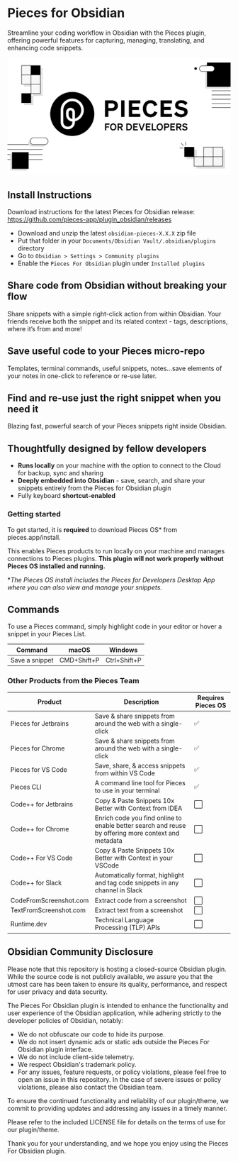 # Pieces for Obsidian

Streamline your coding workflow in Obsidian with the Pieces plugin, offering powerful features for capturing, managing,
translating, and enhancing code snippets.

![Pieces For Developers Banner](./assets/readme/636d597da4dc6a9878198706_open-graph.webp)

## Install Instructions

Download instructions for the latest Pieces for Obsidian release: https://github.com/pieces-app/plugin_obsidian/releases

- Download and unzip the latest `obsidian-pieces-X.X.X` zip file
- Put that folder in your `Documents/Obsidian Vault/.obsidian/plugins` directory
- Go to `Obsidian > Settings > Community plugins`
- Enable the `Pieces For Obsidian` plugin under `Installed plugins`

## Share code from Obsidian without breaking your flow

Share snippets with a simple right-click action from within Obsidian. Your friends receive both the
snippet and its related context - tags, descriptions, where it’s from and more!

## Save useful code to your Pieces micro-repo

Templates, terminal commands, useful snippets, notes...save elements of your notes in one-click to reference or re-use
later.

## Find and re-use just the right snippet when you need it

Blazing fast, powerful search of your Pieces snippets right inside Obsidian.

## Thoughtfully designed by fellow developers

* **Runs locally** on your machine with the option to connect to the Cloud for backup, sync and sharing
* **Deeply embedded into Obsidian** - save, search, and share your snippets entirely from the Pieces for Obsidian
  plugin
* Fully keyboard **shortcut-enabled**

### Getting started

To get started, it is **required** to download Pieces OS* from pieces.app/install.

This enables Pieces products to run locally on your machine and manages connections to Pieces plugins. **This plugin
will not work properly without Pieces OS installed and running.**

*_The Pieces OS install includes the Pieces for Developers Desktop App where you can also view and manage your
snippets._

## Commands

To use a Pieces command, simply highlight code in your editor or hover a snippet in your Pieces List.

| Command        | macOS       | Windows      |
|----------------|-------------|--------------|
| Save a snippet | CMD+Shift+P | Ctrl+Shift+P |

### Other Products from the Pieces Team

| Product                | Description                                                                                             | Requires Pieces OS |
|------------------------|---------------------------------------------------------------------------------------------------------|--------------------|
| Pieces for Jetbrains   | Save & share snippets from around the web with a single-click                                           | ✅                  |
| Pieces for Chrome      | Save & share snippets from around the web with a single-click                                           | ✅                  |
| Pieces for VS Code     | Save, share, & access snippets from within VS Code                                                      | ✅                  |
| Pieces CLI             | A command line tool for Pieces to use in your terminal                                                  | ✅                  |
| Code++ for Jetbrains   | Copy & Paste Snippets 10x Better with Context from IDEA                                                 | ⬜                  |
| Code++ for Chrome      | Enrich code you find online to enable better search and reuse by offering more context and metadata     | ⬜                  |
| Code++ For VS Code     | Copy & Paste Snippets 10x Better with Context in your VSCode                                            | ⬜                  |
| Code++ for Slack       | Automatically format, highlight and tag code snippets in any channel in Slack                           | ⬜                  |
| CodeFromScreenshot.com | Extract code from a screenshot                                                                          | ⬜                  |
| TextFromScreenshot.com | Extract text from a screenshot                                                                          | ⬜                  |
| Runtime.dev            | Technical Language Processing (TLP) APIs                                                                | ⬜                  |

## Obsidian Community Disclosure

Please note that this repository is hosting a closed-source Obsidian plugin. While the source code is not publicly
available, we assure you that the utmost care has been taken to ensure its quality, performance, and respect for user
privacy and data security.

The Pieces For Obsidian plugin is intended to enhance the functionality and user experience of the Obsidian application,
while
adhering strictly to the developer policies of Obsidian, notably:

* We do not obfuscate our code to hide its purpose.
* We do not insert dynamic ads or static ads outside the Pieces For Obsidian plugin interface.
* We do not include client-side telemetry.
* We respect Obsidian's trademark policy.
* For any issues, feature requests, or policy violations, please feel free to open an issue in this repository. In the
  case of severe issues or policy violations, please also contact the Obsidian team.

To ensure the continued functionality and reliability of our plugin/theme, we commit to providing updates and addressing
any issues in a timely manner.

Please refer to the included LICENSE file for details on the terms of use for our plugin/theme.

Thank you for your understanding, and we hope you enjoy using the Pieces For Obsidian plugin.